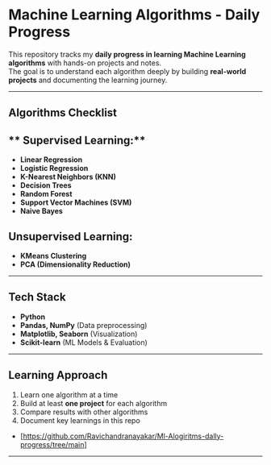 # Machine Learning Algorithms - Daily Progress

This repository tracks my **daily progress in learning Machine Learning algorithms** with hands-on projects and notes.  
The goal is to understand each algorithm deeply by building **real-world projects** and documenting the learning journey.  

---

##  Algorithms Checklist
## ** Supervised Learning:**

-  **Linear Regression** 
-  **Logistic Regression** 
-  **K-Nearest Neighbors (KNN)** 
-  **Decision Trees**   
-  **Random Forest** 
-  **Support Vector Machines (SVM)** 
-  **Naive Bayes** 

## **Unsupervised Learning:**
-   **KMeans Clustering**
-   **PCA (Dimensionality Reduction)**
---

##  Tech Stack
- **Python**  
- **Pandas, NumPy** (Data preprocessing)  
- **Matplotlib, Seaborn** (Visualization)  
- **Scikit-learn** (ML Models & Evaluation)  

---

##  Learning Approach
1. Learn one algorithm at a time  
2. Build at least **one project** for each algorithm  
3. Compare results with other algorithms  
4. Document key learnings in this repo
- [https://github.com/Ravichandranayakar/Ml-Alogiritms-dally-progress/tree/main]
---









